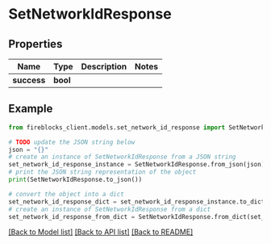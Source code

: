 # SetNetworkIdResponse


## Properties

Name | Type | Description | Notes
------------ | ------------- | ------------- | -------------
**success** | **bool** |  | 

## Example

```python
from fireblocks_client.models.set_network_id_response import SetNetworkIdResponse

# TODO update the JSON string below
json = "{}"
# create an instance of SetNetworkIdResponse from a JSON string
set_network_id_response_instance = SetNetworkIdResponse.from_json(json)
# print the JSON string representation of the object
print(SetNetworkIdResponse.to_json())

# convert the object into a dict
set_network_id_response_dict = set_network_id_response_instance.to_dict()
# create an instance of SetNetworkIdResponse from a dict
set_network_id_response_from_dict = SetNetworkIdResponse.from_dict(set_network_id_response_dict)
```
[[Back to Model list]](../README.md#documentation-for-models) [[Back to API list]](../README.md#documentation-for-api-endpoints) [[Back to README]](../README.md)



